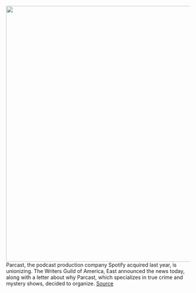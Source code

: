 <img src='https://cdn.vox-cdn.com/thumbor/9NrWbGYR6gfV1ON-g2LDea5R6fI=/0x0:600x400/1200x800/filters:focal(252x152:348x248)/cdn.vox-cdn.com/uploads/chorus_image/image/67342787/parcastunion.0.jpg' width='700px' /><br/>
Parcast, the podcast production company Spotify acquired last year, is unionizing. The Writers Guild of America, East announced the news today, along with a letter about why Parcast, which specializes in true crime and mystery shows, decided to organize.
<a href='https://www.theverge.com/2020/9/2/21417146/parcast-spotify-union-writers-guild-america-east'> Source <a/>